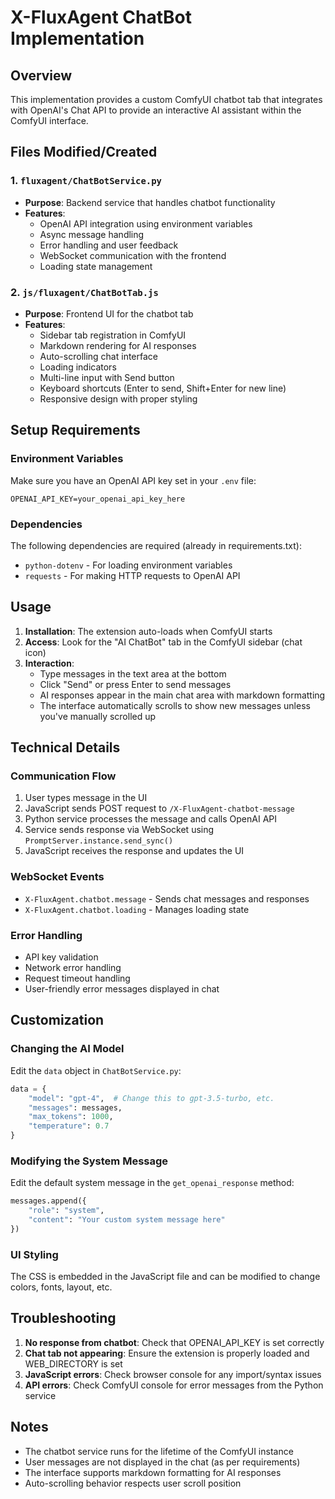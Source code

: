 # X-FluxAgent ChatBot Implementation

## Overview

This implementation provides a custom ComfyUI chatbot tab that integrates with OpenAI's Chat API to provide an interactive AI assistant within the ComfyUI interface.

## Files Modified/Created

### 1. `fluxagent/ChatBotService.py`
- **Purpose**: Backend service that handles chatbot functionality
- **Features**:
  - OpenAI API integration using environment variables
  - Async message handling
  - Error handling and user feedback
  - WebSocket communication with the frontend
  - Loading state management

### 2. `js/fluxagent/ChatBotTab.js`  
- **Purpose**: Frontend UI for the chatbot tab
- **Features**:
  - Sidebar tab registration in ComfyUI
  - Markdown rendering for AI responses
  - Auto-scrolling chat interface
  - Loading indicators
  - Multi-line input with Send button
  - Keyboard shortcuts (Enter to send, Shift+Enter for new line)
  - Responsive design with proper styling

## Setup Requirements

### Environment Variables
Make sure you have an OpenAI API key set in your `.env` file:
```
OPENAI_API_KEY=your_openai_api_key_here
```

### Dependencies
The following dependencies are required (already in requirements.txt):
- `python-dotenv` - For loading environment variables
- `requests` - For making HTTP requests to OpenAI API

## Usage

1. **Installation**: The extension auto-loads when ComfyUI starts
2. **Access**: Look for the "AI ChatBot" tab in the ComfyUI sidebar (chat icon)
3. **Interaction**: 
   - Type messages in the text area at the bottom
   - Click "Send" or press Enter to send messages
   - AI responses appear in the main chat area with markdown formatting
   - The interface automatically scrolls to show new messages unless you've manually scrolled up

## Technical Details

### Communication Flow
1. User types message in the UI
2. JavaScript sends POST request to `/X-FluxAgent-chatbot-message`
3. Python service processes the message and calls OpenAI API
4. Service sends response via WebSocket using `PromptServer.instance.send_sync()`
5. JavaScript receives the response and updates the UI

### WebSocket Events
- `X-FluxAgent.chatbot.message` - Sends chat messages and responses
- `X-FluxAgent.chatbot.loading` - Manages loading state

### Error Handling
- API key validation
- Network error handling
- Request timeout handling
- User-friendly error messages displayed in chat

## Customization

### Changing the AI Model
Edit the `data` object in `ChatBotService.py`:
```python
data = {
    "model": "gpt-4",  # Change this to gpt-3.5-turbo, etc.
    "messages": messages,
    "max_tokens": 1000,
    "temperature": 0.7
}
```

### Modifying the System Message
Edit the default system message in the `get_openai_response` method:
```python
messages.append({
    "role": "system", 
    "content": "Your custom system message here"
})
```

### UI Styling
The CSS is embedded in the JavaScript file and can be modified to change colors, fonts, layout, etc.

## Troubleshooting

1. **No response from chatbot**: Check that OPENAI_API_KEY is set correctly
2. **Chat tab not appearing**: Ensure the extension is properly loaded and WEB_DIRECTORY is set
3. **JavaScript errors**: Check browser console for any import/syntax issues
4. **API errors**: Check ComfyUI console for error messages from the Python service

## Notes

- The chatbot service runs for the lifetime of the ComfyUI instance
- User messages are not displayed in the chat (as per requirements)
- The interface supports markdown formatting for AI responses
- Auto-scrolling behavior respects user scroll position
